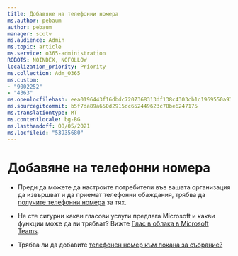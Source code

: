 ```yaml
---
title: Добавяне на телефонни номера
ms.author: pebaum
author: pebaum
manager: scotv
ms.audience: Admin
ms.topic: article
ms.service: o365-administration
ROBOTS: NOINDEX, NOFOLLOW
localization_priority: Priority
ms.collection: Adm_O365
ms.custom:
- "9002252"
- "4363"
ms.openlocfilehash: eea0196443f16dbdc7207368313df138c4303cb1c1969550a9302a35cc6ed2df
ms.sourcegitcommit: b5f7da89a650d2915dc652449623c78be6247175
ms.translationtype: MT
ms.contentlocale: bg-BG
ms.lasthandoff: 08/05/2021
ms.locfileid: "53935680"
---
```

# <a name="add-phone-number"></a>Добавяне на телефонни номера

- Преди да можете да настроите потребители във вашата организация да извършват и да приемат телефонни обаждания, трябва да [получите телефонни номера](https://docs.microsoft.com/MicrosoftTeams/manage-phone-numbers-for-your-organization/) за тях.

- Не сте сигурни какви гласови услуги предлага Microsoft и какви функции може да ви трябват? Вижте [Глас в облака в Microsoft Teams](https://docs.microsoft.com/MicrosoftTeams/cloud-voice-landing-page).

- Трябва ли да добавите [телефонен номер към покана за събрание?](https://docs.microsoft.com/MicrosoftTeams/set-the-phone-numbers-included-on-invites-in-teams)
